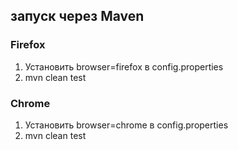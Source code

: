 ## запуск через Maven
### Firefox
1) Установить browser=firefox в config.properties
2) mvn clean test
### Chrome
1) Установить browser=chrome в config.properties
2) mvn clean test

